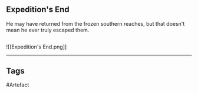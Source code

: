 ## Expedition's End
He may have returned from the frozen southern reaches, but that doesn't mean he ever truly escaped them.
## 
![[Expedition's End.png]]

---
## Tags
#Artefact